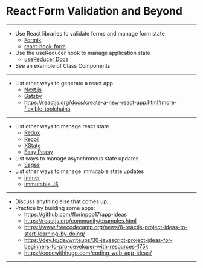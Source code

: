 # React Form Validation and Beyond

---

* Use React libraries to validate forms and manage form state
  * [Formik](https://formik.org/)
  * [react-hook-form](https://react-hook-form.com/get-started/)
* Use the useReducer hook to manage application state
  * [useReducer Docs](https://reactjs.org/docs/hooks-reference.html#usereducer)
* See an example of Class Components

---

* List other ways to generate a react app
  * [Next.js](https://nextjs.org/)
  * [Gatsby](https://www.gatsbyjs.com/)
  * https://reactjs.org/docs/create-a-new-react-app.html#more-flexible-toolchains

---

* List other ways to manage react state
  * [Redux](https://redux.js.org/)
  * [Recoil](https://recoiljs.org/)
  * [XState](https://xstate.js.org/)
  * [Easy Peasy](https://easy-peasy.vercel.app/)
* List ways to manage asynchronous state updates
  * [Sagas](https://redux-saga.js.org/)
* List other ways to manage immutable state updates
  * [Immer](https://immerjs.github.io/immer/)
  * [Immutable JS](https://immutable-js.com/)

---

* Discuss anything else that comes up...
* Practice by building some apps:
  * https://github.com/florinpop17/app-ideas
  * https://reactjs.org/community/examples.html
  * https://www.freecodecamp.org/news/8-reactjs-project-ideas-to-start-learning-by-doing/
  * https://dev.to/devwriteups/30-javascript-project-ideas-for-beginners-to-pro-developer-with-resources-175k
  * https://codewithhugo.com/coding-web-app-ideas/

---
